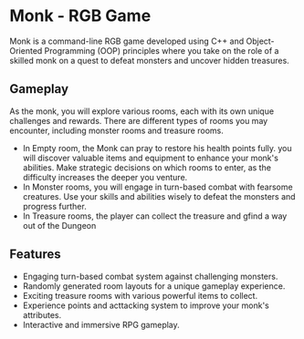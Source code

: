 # Monk - RGB Game
Monk is a command-line RGB game developed using C++ and Object-Oriented Programming (OOP) principles where you take on the role of a skilled monk on a quest to defeat monsters and uncover hidden treasures.

## Gameplay
As the monk, you will explore various rooms, each with its own unique challenges and rewards.
There are different types of rooms you may encounter, including monster rooms and treasure rooms.

- In Empty room, the Monk can pray to restore his health points fully. you will discover valuable items and equipment to enhance your monk's abilities. Make strategic decisions on which rooms to enter, as the difficulty increases the deeper you venture.
- In Monster rooms, you will engage in turn-based combat with fearsome creatures. Use your skills and abilities wisely to defeat the monsters and progress further.
- In Treasure rooms, the player can collect the treasure and gfind a way out of the Dungeon

## Features
- Engaging turn-based combat system against challenging monsters.
- Randomly generated room layouts for a unique gameplay experience.
- Exciting treasure rooms with various powerful items to collect.
- Experience points and acttacking system to improve your monk's attributes.
- Interactive and immersive RPG gameplay.
